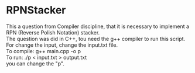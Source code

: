 # RPNStacker
This a question from Compiler discipline, that it is necessary to implement a RPN (Reverse Polish Notation) stacker. </br>
The question was did in C++, tou need the g++ compiler to run this script. For change the input, change the input.txt file. </br>
To compile: g++ main.cpp -o p </br>
To run: ./p < input.txt > output.txt </br>
you can change the "p". </br>
